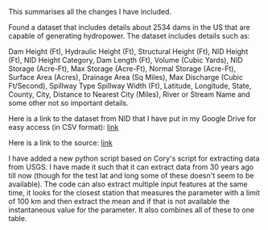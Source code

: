 This summarises all the changes I have included.

Found a dataset that includes details about 2534 dams in the US that are capable of generating hydropower. The dataset includes details such as:

Dam Height (Ft),
Hydraulic Height (Ft),
Structural Height (Ft),
NID Height (Ft),
NID Height Category,
Dam Length (Ft),
Volume (Cubic Yards),
NID Storage (Acre-Ft),
Max Storage (Acre-Ft),
Normal Storage (Acre-Ft),
Surface Area (Acres),
Drainage Area (Sq Miles),
Max Discharge (Cubic Ft/Second),
Spillway Type Spillway Width (Ft),
Latitude,
Longitude,
State,
County,
City,
Distance to Nearest City (Miles),
River or Stream Name and some other not so important details. 

Here is a link to the dataset from NID that I have put in my Google Drive for easy access (in CSV format): [link](https://drive.google.com/file/d/1SSTUEoitEWkfp5d7WKd57qBjCSg3i13Y/view?usp=sharing)

Here is a link to the source: [link](https://nid.sec.usace.army.mil/nid/#/dams/search/sy=@purposeIds:(6)&viewType=map&resultsType=dams&advanced=false&hideList=false&eventSystem=false)

I have added a new python script based on Cory's script for extracting data from USGS. I have made it such that it can extract data from 30 years ago till now (though for the test lat and long some of these doesn't seem to be available). The code can also extract multiple input features at the same time, it looks for the closest station that measures the parameter with a limit of 100 km and then extract the mean and if that is not available the instantaneous value for the parameter. It also combines all of these to one table.
